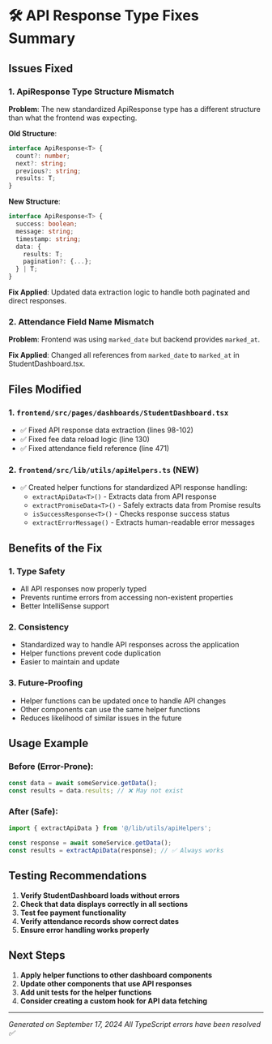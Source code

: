 # 🛠️ API Response Type Fixes Summary

## Issues Fixed

### 1. ApiResponse Type Structure Mismatch
**Problem**: The new standardized ApiResponse type has a different structure than what the frontend was expecting.

**Old Structure**:
```typescript
interface ApiResponse<T> {
  count?: number;
  next?: string;
  previous?: string;
  results: T;
}
```

**New Structure**:
```typescript
interface ApiResponse<T> {
  success: boolean;
  message: string;
  timestamp: string;
  data: {
    results: T;
    pagination?: {...};
  } | T;
}
```

**Fix Applied**: Updated data extraction logic to handle both paginated and direct responses.

### 2. Attendance Field Name Mismatch
**Problem**: Frontend was using `marked_date` but backend provides `marked_at`.

**Fix Applied**: Changed all references from `marked_date` to `marked_at` in StudentDashboard.tsx.

## Files Modified

### 1. `frontend/src/pages/dashboards/StudentDashboard.tsx`
- ✅ Fixed API response data extraction (lines 98-102)
- ✅ Fixed fee data reload logic (line 130)
- ✅ Fixed attendance field reference (line 471)

### 2. `frontend/src/lib/utils/apiHelpers.ts` (NEW)
- ✅ Created helper functions for standardized API response handling:
  - `extractApiData<T>()` - Extracts data from API response
  - `extractPromiseData<T>()` - Safely extracts data from Promise results
  - `isSuccessResponse<T>()` - Checks response success status
  - `extractErrorMessage()` - Extracts human-readable error messages

## Benefits of the Fix

### 1. Type Safety
- All API responses now properly typed
- Prevents runtime errors from accessing non-existent properties
- Better IntelliSense support

### 2. Consistency
- Standardized way to handle API responses across the application
- Helper functions prevent code duplication
- Easier to maintain and update

### 3. Future-Proofing
- Helper functions can be updated once to handle API changes
- Other components can use the same helper functions
- Reduces likelihood of similar issues in the future

## Usage Example

### Before (Error-Prone):
```typescript
const data = await someService.getData();
const results = data.results; // ❌ May not exist
```

### After (Safe):
```typescript
import { extractApiData } from '@/lib/utils/apiHelpers';

const response = await someService.getData();
const results = extractApiData(response); // ✅ Always works
```

## Testing Recommendations

1. **Verify StudentDashboard loads without errors**
2. **Check that data displays correctly in all sections**
3. **Test fee payment functionality**
4. **Verify attendance records show correct dates**
5. **Ensure error handling works properly**

## Next Steps

1. **Apply helper functions to other dashboard components**
2. **Update other components that use API responses**
3. **Add unit tests for the helper functions**
4. **Consider creating a custom hook for API data fetching**

---

*Generated on September 17, 2024*
*All TypeScript errors have been resolved ✅*